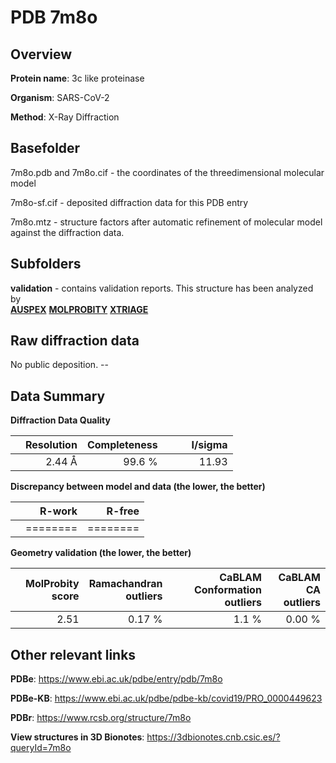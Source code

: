 # PDB 7m8o

## Overview

**Protein name**: 3c like proteinase

**Organism**: SARS-CoV-2

**Method**: X-Ray Diffraction



## Basefolder

7m8o.pdb and 7m8o.cif - the coordinates of the threedimensional molecular model

7m8o-sf.cif - deposited diffraction data for this PDB entry

7m8o.mtz - structure factors after automatic refinement of molecular model against the diffraction data.

## Subfolders





**validation** - contains validation reports. This structure has been analyzed by <br>[**AUSPEX**](https://github.com/thorn-lab/coronavirus_structural_task_force/tree/master/pdb/3c_like_proteinase/SARS-CoV-2/7m8o/validation/auspex)  [**MOLPROBITY**](https://github.com/thorn-lab/coronavirus_structural_task_force/tree/master/pdb/3c_like_proteinase/SARS-CoV-2/7m8o/validation/molprobity) [**XTRIAGE**](https://github.com/thorn-lab/coronavirus_structural_task_force/blob/master/pdb/3c_like_proteinase/SARS-CoV-2/7m8o/validation/Xtriage_output.log)   



## Raw diffraction data

No public deposition. --<br> 

## Data Summary
**Diffraction Data Quality**

|   | Resolution | Completeness| I/sigma |
|---|-------------:|----------------:|--------------:|
|   |2.44 Å|99.6  %|<img width=50/>11.93|

**Discrepancy between model and data (the lower, the better)**

|   | **R-work**| **R-free**   
|---|-------------:|----------------:|           
||========|========|

**Geometry validation (the lower, the better)**

|   |**MolProbity<br>score**| **Ramachandran<br>outliers** | **CaBLAM<br>Conformation outliers** | **CaBLAM<br>CA outliers** |
|---|-------------:|----------------:|----------------:|----------------:|
||  2.51|  0.17 %|1.1 %|0.00 %|

 

 



## Other relevant links 
**PDBe**:  https://www.ebi.ac.uk/pdbe/entry/pdb/7m8o

**PDBe-KB**: https://www.ebi.ac.uk/pdbe/pdbe-kb/covid19/PRO_0000449623 
 
**PDBr**: https://www.rcsb.org/structure/7m8o 

**View structures in 3D Bionotes**: https://3dbionotes.cnb.csic.es/?queryId=7m8o


